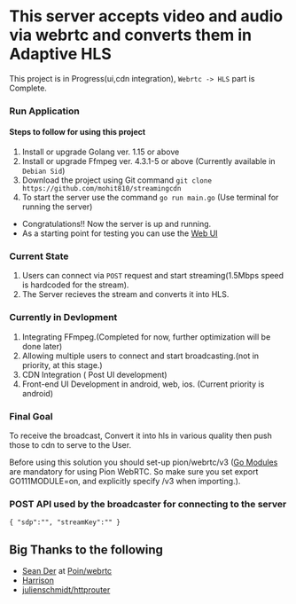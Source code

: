 # This server accepts video and audio via webrtc and converts them in Adaptive HLS
This project is in Progress(ui,cdn integration), `Webrtc -> HLS` part is Complete.

### Run Application

#### Steps to follow for using this project
1) Install or upgrade Golang ver. 1.15 or above
2) Install or upgrade Ffmpeg ver. 4.3.1-5 or above (Currently available in `Debian Sid`)
3) Download the project using Git command `git clone https://github.com/mohit810/streamingcdn` 
4) To start the server use the command `go run main.go` (Use terminal for running the server)

* Congratulations!! Now the server is up and running.
* As a starting point for testing you can use the [Web UI](https://github.com/mohit810/streamingcdn-web-ui)

### Current State
1) Users can connect via `POST` request and start streaming(1.5Mbps speed is hardcoded for the stream).
2) The Server recieves the stream and converts it into HLS.

### Currently in Devlopment
1) Integrating FFmpeg.(Completed for now, further optimization will be done later)
2) Allowing multiple users to connect and start broadcasting.(not in priority, at this stage.)
3) CDN Integration ( Post UI development)
4) Front-end UI Development in android, web, ios. (Current priority is android)

### Final Goal
To receive the broadcast, Convert it into hls in various quality then push those to cdn to serve to the User.

Before using this solution you should set-up pion/webrtc/v3 ([Go Modules](https://blog.golang.org/using-go-modules) are mandatory for using Pion WebRTC. So make sure you set export GO111MODULE=on, and explicitly specify /v3 when importing.).

### POST API used by the broadcaster for connecting to the server

`{
    "sdp":"",
    "streamKey":""
}`


## Big Thanks to the following 

* [Sean Der](https://github.com/Sean-Der) at [Poin/webrtc](https://github.com/pion/webrtc)
* [Harrison](https://github.com/grantfayvor)
* [julienschmidt/httprouter](https://github.com/julienschmidt/httprouter)
